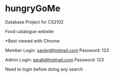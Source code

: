 hungryGoMe
==========

Database Project for CS2102

Food catalogue webstie

*Best viewed with Chrome

Member Login: xavier@hotmail.com
Password: 123

Admin Login: sarah@hotmail.com
Password: 123

Need to login before doing any search
